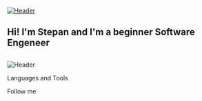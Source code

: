 [![Header](https://github.com/Sier0x/Sier0x/blob/main/Assets/Header.gif)](https://vk.com/sier0x)

##
##
## Hi! I'm Stepan and I'm a beginner Software Engeneer
##
##
##
![Header](https://github.com/Sier0x/Sier0x/blob/main/Assets/About_me.png)




Languages and Tools



Follow me 

